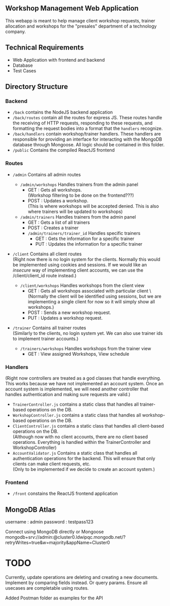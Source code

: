 ## Workshop Management Web Application
This webapp is meant to help manage client workshop requests, trainer allocation and workshops for the "presales" department of a technology company.

## Technical Requirements
- Web Application with frontend and backend
- Database
- Test Cases

## Directory Structure
### Backend
- `/back` contains the NodeJS backend application
- `/back/routes` contain all the routes for express JS. These routes handle the receiving of HTTP requests, responding to these requests, and formatting the request bodies into a format that the `handlers` recognize.
- `/back/handlers` contain workshop/trainer handlers. These handlers are responsible for providing an interface for interacting with the MongoDB database through Mongoose. All logic should be contained in this folder.
- `/public` Contains the compiled ReactJS frontend

### Routes 
- `/admin` Contains all admin routes
    - `/admin/workshops` Handles trainers from the admin panel
        - GET : Gets all workshops.\
        (Workshop filtering to be done on the frontend???)
        - POST : Updates a workshop.\
        (This is where workshops will be accepted denied. This is also where trainers will be updated to workshops)
    - `/admin/trainers` Handles trainers from the admin panel
        - GET : Gets a list of all trainers
        - POST : Creates a trainer
        - `/admin/trainers/trainer_id` Handles specific trainers
            - GET : Gets the information for a specific trainer
            - PUT : Updates the information for a specific trainer

- `/client` Contains all client routes\
    (Right now there is no login system for the clients. Normally this would be implemented using cookies and sessions. If we would like an <i>insecure</i> way of implementing client accounts, we can use the /client/client_id route instead.)
    - `/client/workshops` Handles workshops from the client view
        - GET : Gets all workshops associated with particular client \ (Normally the client will be identified using sessions, but we are implementing a single client for now so it will simply show all workshops.)
        - POST : Sends a new workshop request.
        - PUT : Updates a workshop request.

- `/trainer` Contains all trainer routes\
    (Similarly to the clients, no login system yet. We can also use trainer ids to implement trainer accounts.)
    - `/trainers/workshops` Handles workshops from the trainer view
        - GET : View assigned Workshops, View schedule

### Handlers
(Right now controllers are treated as a god classes that handle everything. This works because we have not implemented an account system. Once an account system is implemented, we will need another controller that handles authentication and making sure requests are valid.)
- `TrainerController.js` contains a static class that handles all trainer-based operations on the DB.
- `WorkshopController.js` contains a static class that handles all workshop-based operations on the DB.
- `ClientController.js` contains a static class that handles all client-based operations on the DB.\
(Although now with no client accounts, there are no client based operations. Everything is handled within the TrainerController and WorkshopController)
- `AccountValidator.js` Contains a static class that handles all authentication operations for the backend. This will ensure that only clients can make client requests, etc.\
(Only to be implemented if we decide to create an account system.)

### Frontend
- `/front` constains the ReactJS frontend application

## MongoDB Atlas
username : admin
password : testpass123

Connect using MongoDB directly or Mongoose
mongodb+srv://admin:<password>@cluster0.ldwipqc.mongodb.net/?retryWrites=true&w=majority&appName=Cluster0


# TODO
Currently, update operations are deleting and creating a new documents. Implement by comparing fields instead. Or query params.
Ensure all usecases are completable using routes.

Added Postman folder as examples for the API
